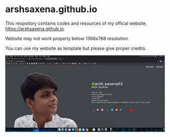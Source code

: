 # arshsaxena.github.io
<p>This reopsitory contains codes and resources of my offical website, <a href="https://arshsaxena.github.io">https://arshsaxena.github.io</a>.</p>
<p>Website may not work properly below 1366x768 resolution.</p>
<p>You can use my website as template but please give proper credits.</p>
<img align="center" src="https://raw.githubusercontent.com/arshsaxena/arshsaxena.github.io/main/repository-readme-resources/imgs/website-screenshot.PNG">